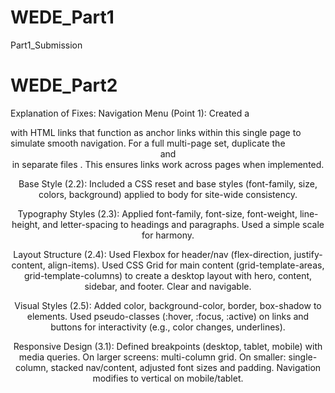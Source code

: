 # WEDE_Part1
Part1_Submission
# WEDE_Part2
Explanation of Fixes:
Navigation Menu (Point 1): Created a <nav> with HTML links that function as anchor links within this single page to simulate smooth navigation. For a full multi-page set, duplicate the <header> and <nav> in separate files . This ensures links work across pages when implemented.

Base Style (2.2): Included a CSS reset and base styles (font-family, size, colors, background) applied to body for site-wide consistency.

Typography Styles (2.3): Applied font-family, font-size, font-weight, line-height, and letter-spacing to headings and paragraphs. Used a simple scale for harmony.

Layout Structure (2.4): Used Flexbox for header/nav (flex-direction, justify-content, align-items). Used CSS Grid for main content (grid-template-areas, grid-template-columns) to create a desktop layout with hero, content, sidebar, and footer. Clear and navigable.

Visual Styles (2.5): Added color, background-color, border, box-shadow to elements. Used pseudo-classes (:hover, :focus, :active) on links and buttons for interactivity (e.g., color changes, underlines).

Responsive Design (3.1): Defined breakpoints (desktop, tablet, mobile) with media queries. On larger screens: multi-column grid. On smaller: single-column, stacked nav/content, adjusted font sizes and padding. Navigation modifies to vertical on mobile/tablet.
